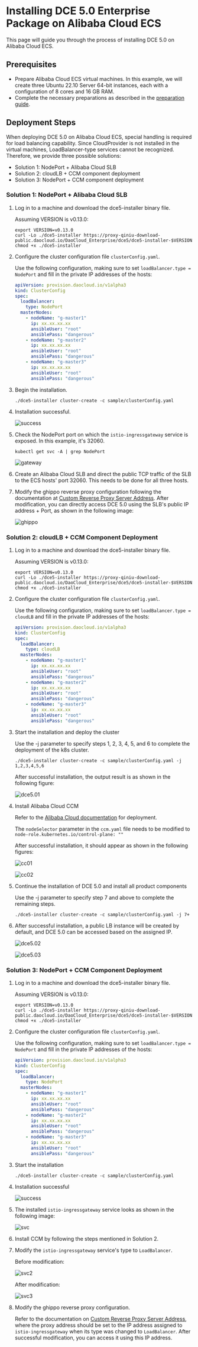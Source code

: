 # Installing DCE 5.0 Enterprise Package on Alibaba Cloud ECS

This page will guide you through the process of installing DCE 5.0 on Alibaba Cloud ECS.

## Prerequisites

- Prepare Alibaba Cloud ECS virtual machines. In this example, we will create three Ubuntu 22.10 Server 64-bit instances, each with a configuration of 8 cores and 16 GB RAM.
- Complete the necessary preparations as described in the [preparation guide](../commercial/prepare.md).

## Deployment Steps

When deploying DCE 5.0 on Alibaba Cloud ECS, special handling is required for load balancing capability. Since CloudProvider is not installed in the virtual machines, LoadBalancer-type services cannot be recognized. Therefore, we provide three possible solutions:

- Solution 1: NodePort + Alibaba Cloud SLB
- Solution 2: cloudLB + CCM component deployment
- Solution 3: NodePort + CCM component deployment

### Solution 1: NodePort + Alibaba Cloud SLB

1. Log in to a machine and download the dce5-installer binary file.

    Assuming VERSION is v0.13.0:

    ```shell
    export VERSION=v0.13.0
    curl -Lo ./dce5-installer https://proxy-qiniu-download-public.daocloud.io/DaoCloud_Enterprise/dce5/dce5-installer-$VERSION
    chmod +x ./dce5-installer
    ```

2. Configure the cluster configuration file `clusterConfig.yaml`.

    Use the following configuration, making sure to set `loadBalancer.type = NodePort` and fill in the private IP addresses of the hosts:

    ```yaml title="clusterConfig.yaml"
    apiVersion: provision.daocloud.io/v1alpha3
    kind: ClusterConfig
    spec:
      loadBalancer:
        type: NodePort
      masterNodes:
        - nodeName: "g-master1"
          ip: xx.xx.xx.xx
          ansibleUser: "root"
          ansiblePass: "dangerous"
        - nodeName: "g-master2"
          ip: xx.xx.xx.xx
          ansibleUser: "root"
          ansiblePass: "dangerous"
        - nodeName: "g-master3"
          ip: xx.xx.xx.xx
          ansibleUser: "root"
          ansiblePass: "dangerous"
    ```

3. Begin the installation.

    ```shell
    ./dce5-installer cluster-create -c sample/clusterConfig.yaml
    ```

4. Installation successful.

    ![success](https://docs.daocloud.io/daocloud-docs-images/docs/en/docs/install/images/4.1.png)

5. Check the NodePort port on which the `istio-ingressgateway` service is exposed. In this example, it's 32060.

    ```shell
    kubectl get svc -A | grep NodePort
    ```

    ![gateway](https://docs.daocloud.io/daocloud-docs-images/docs/en/docs/install/images/5.1.png)

6. Create an Alibaba Cloud SLB and direct the public TCP traffic of the SLB to the ECS hosts' port 32060. This needs to be done for all three hosts.


7. Modify the ghippo reverse proxy configuration following the documentation at [Custom Reverse Proxy Server Address](../../ghippo/install/reverse-proxy.md#_1). After modification, you can directly access DCE 5.0 using the SLB's public IP address + Port, as shown in the following image:

    ![ghippo](https://docs.daocloud.io/daocloud-docs-images/docs/en/docs/install/images/7.1.png)

### Solution 2: cloudLB + CCM Component Deployment

1. Log in to a machine and download the dce5-installer binary file.

    Assuming VERSION is v0.13.0:

    ```shell
    export VERSION=v0.13.0
    curl -Lo ./dce5-installer https://proxy-qiniu-download-public.daocloud.io/DaoCloud_Enterprise/dce5/dce5-installer-$VERSION
    chmod +x ./dce5-installer
    ```

2. Configure the cluster configuration file `clusterConfig.yaml`.

    Use the following configuration, making sure to set `loadBalancer.type = cloudLB` and fill in the private IP addresses of the hosts:

    ```yaml title="clusterConfig.yaml"
    apiVersion: provision.daocloud.io/v1alpha3
    kind: ClusterConfig
    spec:
      loadBalancer:
        type: cloudLB
      masterNodes:
        - nodeName: "g-master1"
          ip: xx.xx.xx.xx
          ansibleUser: "root"
          ansiblePass: "dangerous"
        - nodeName: "g-master2"
          ip: xx.xx.xx.xx
          ansibleUser: "root"
          ansiblePass: "dangerous"
        - nodeName: "g-master3"
          ip: xx.xx.xx.xx
          ansibleUser: "root"
          ansiblePass: "dangerous"
    ```

3. Start the installation and deploy the cluster

    Use the -j parameter to specify steps 1, 2, 3, 4, 5, and 6 to complete the deployment of the k8s cluster.

    ```shell
    ./dce5-installer cluster-create -c sample/clusterConfig.yaml -j 1,2,3,4,5,6
    ```

    After successful installation, the output result is as shown in the following figure:

    ![dce5.01](https://docs.daocloud.io/daocloud-docs-images/docs/zh/docs/install/images/dce503.png)

4. Install Alibaba Cloud CCM

    Refer to the [Alibaba Cloud documentation](https://help.aliyun.com/document_detail/377517.html) for deployment.

    The `nodeSelector` parameter in the `ccm.yaml` file needs to be modified to `node-role.kubernetes.io/control-plane: ""`

    After successful installation, it should appear as shown in the following figures:

    ![cc01](https://docs.daocloud.io/daocloud-docs-images/docs/zh/docs/install/images/ccm01.png)

    ![cc02](https://docs.daocloud.io/daocloud-docs-images/docs/zh/docs/install/images/ccm01.png)

5. Continue the installation of DCE 5.0 and install all product components

    Use the -j parameter to specify step 7 and above to complete the remaining steps.

    ```shell
    ./dce5-installer cluster-create -c sample/clusterConfig.yaml -j 7+
    ```

6. After successful installation, a public LB instance will be created by default, and DCE 5.0 can be accessed based on the assigned IP.

    ![dce5.02](https://docs.daocloud.io/daocloud-docs-images/docs/zh/docs/install/images/dce501.png)

    ![dce5.03](https://docs.daocloud.io/daocloud-docs-images/docs/zh/docs/install/images/dce502.png)

### Solution 3: NodePort + CCM Component Deployment

1. Log in to a machine and download the dce5-installer binary file.

    Assuming VERSION is v0.13.0:

    ```shell
    export VERSION=v0.13.0
    curl -Lo ./dce5-installer https://proxy-qiniu-download-public.daocloud.io/DaoCloud_Enterprise/dce5/dce5-installer-$VERSION
    chmod +x ./dce5-installer
    ```

2. Configure the cluster configuration file `clusterConfig.yaml`.

    Use the following configuration, making sure to set `loadBalancer.type = NodePort`
    and fill in the private IP addresses of the hosts:

    ```yaml title="clusterConfig.yaml"
    apiVersion: provision.daocloud.io/v1alpha3
    kind: ClusterConfig
    spec:
      loadBalancer:
        type: NodePort
      masterNodes:
        - nodeName: "g-master1"
          ip: xx.xx.xx.xx
          ansibleUser: "root"
          ansiblePass: "dangerous"
        - nodeName: "g-master2"
          ip: xx.xx.xx.xx
          ansibleUser: "root"
          ansiblePass: "dangerous"
        - nodeName: "g-master3"
          ip: xx.xx.xx.xx
          ansibleUser: "root"
          ansiblePass: "dangerous"
    ```

3. Start the installation

    ```shell
    ./dce5-installer cluster-create -c sample/clusterConfig.yaml
    ```

4. Installation successful

    ![success](https://docs.daocloud.io/daocloud-docs-images/docs/en/docs/install/images/4.1.png)

5. The installed `istio-ingressgateway` service looks as shown in the following image:

    ![svc](https://docs.daocloud.io/daocloud-docs-images/docs/en/docs/install/images/svc01.png)

6. Install CCM by following the steps mentioned in Solution 2.

7. Modify the `istio-ingressgateway` service's type to `LoadBalancer`.

    Before modification:

    ![svc2](https://docs.daocloud.io/daocloud-docs-images/docs/en/docs/install/images/svc02.png)

    After modification:

    ![svc3](https://docs.daocloud.io/daocloud-docs-images/docs/en/docs/install/images/svc03.png)

8. Modify the ghippo reverse proxy configuration.

    Refer to the documentation on [Custom Reverse Proxy Server Address](../../ghippo/install/reverse-proxy.md#_1), where the proxy address should be set to the IP address assigned to `istio-ingressgateway` when its type was changed to `LoadBalancer`. After successful modification, you can access it using this IP address.

